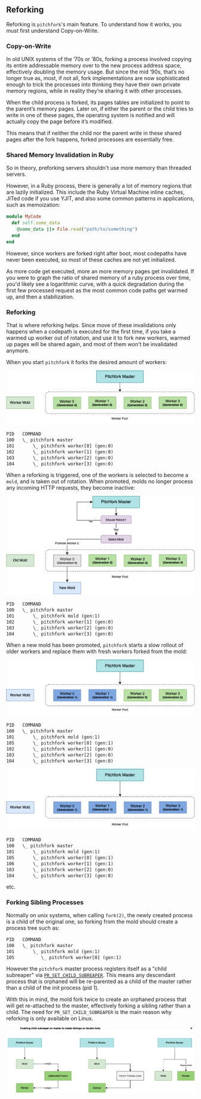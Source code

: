 ## Reforking

Reforking is `pitchfork`'s main feature. To understand how it works, you must first understand Copy-on-Write.

### Copy-on-Write

In old UNIX systems of the ’70s or ’80s, forking a process involved copying its entire addressable memory over
to the new process address space, effectively doubling the memory usage. But since the mid ’90s, that’s no longer
true as, most, if not all, fork implementations are now sophisticated enough to trick the processes into thinking
they have their own private memory regions, while in reality they’re sharing it with other processes.

When the child process is forked, its pages tables are initialized to point to the parent’s memory pages. Later on,
if either the parent or the child tries to write in one of these pages, the operating system is notified and will
actually copy the page before it’s modified.

This means that if neither the child nor the parent write in these shared pages after the fork happens,
forked processes are essentially free.

### Shared Memory Invalidation in Ruby

So in theory, preforking servers shouldn't use more memory than threaded servers.

However, in a Ruby process, there is generally a lot of memory regions that are lazily initialized.
This include the Ruby Virtual Machine inline caches, JITed code if you use YJIT, and also
some common patterns in applications, such as memoization:

```ruby
module MyCode
  def self.some_data
    @some_data ||= File.read("path/to/something")
  end
end
```

However, since workers are forked right after boot, most codepaths have never been executed,
so most of these caches are not yet initialized.

As more code get executed, more an more memory pages get invalidated. If you were to graph the ratio
of shared memory of a ruby process over time, you'd likely see a logarithmic curve, with a quick degradation
during the first few processed request as the most common code paths get warmed up, and then a stabilization.

### Reforking

That is where reforking helps. Since move of these invalidations only happens when a codepath is executed for the
first time, if you take a warmed up worker out of rotation, and use it to fork new workers, warmed up pages will
be shared again, and most of them won't be invalidated anymore.


When you start `pitchfork` it forks the desired amount of workers:

![Workers](images/workers.png)

```
PID   COMMAND
100   \_ pitchfork master
101       \_ pitchfork worker[0] (gen:0)
102       \_ pitchfork worker[1] (gen:0)
103       \_ pitchfork worker[2] (gen:0)
104       \_ pitchfork worker[3] (gen:0)
```

When a reforking is triggered, one of the workers is selected to become a `mold`, and is taken out of rotation.
When promoted, molds no longer process any incoming HTTP requests, they become inactive:

![Worker Promotion](images/worker-promotion.png)

```
PID   COMMAND
100   \_ pitchfork master
101       \_ pitchfork mold (gen:1)
102       \_ pitchfork worker[1] (gen:0)
103       \_ pitchfork worker[2] (gen:0)
104       \_ pitchfork worker[3] (gen:0)
```

When a new mold has been promoted, `pitchfork` starts a slow rollout of older workers and replace them with fresh workers
forked from the mold:

![Slow Rollout](images/slow-rollout.png)

```
PID   COMMAND
100   \_ pitchfork master
101       \_ pitchfork mold (gen:1)
105       \_ pitchfork worker[0] (gen:1)
102       \_ pitchfork worker[1] (gen:0)
103       \_ pitchfork worker[2] (gen:0)
104       \_ pitchfork worker[3] (gen:0)
```

![Generation One](images/generation-1.png)

```
PID   COMMAND
100   \_ pitchfork master
101       \_ pitchfork mold (gen:1)
105       \_ pitchfork worker[0] (gen:1)
106       \_ pitchfork worker[1] (gen:1)
103       \_ pitchfork worker[2] (gen:0)
104       \_ pitchfork worker[3] (gen:0)
```

etc.

### Forking Sibling Processes 

Normally on unix systems, when calling `fork(2)`, the newly created process is a child of the original one, so forking from the mold should create
a process tree such as:

```
PID   COMMAND
100   \_ pitchfork master
101       \_ pitchfork mold (gen:1)
105          \_ pitchfork worker[0] (gen:1)
```

However the `pitchfork` master process registers itself as a "child subreaper" via [`PR_SET_CHILD_SUBREAPER`](https://man7.org/linux/man-pages/man2/prctl.2.html).
This means any descendant process that is orphaned will be re-parented as a child of the master rather than a child of the init process (pid 1).

With this in mind, the mold fork twice to create an orphaned process that will get re-attached to the master, effectively forking a sibling rather than a child.
The need for `PR_SET_CHILD_SUBREAPER` is the main reason why reforking is only available on Linux. 

![Double Fork with CHILD_SUBREAPER enabled](images/double-fork.png)
